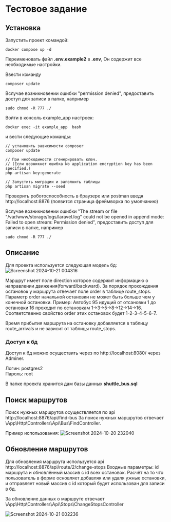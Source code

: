# Тестовое задание

## Установка

Запустить проект командой:
```
docker compose up -d
```

Переименовать файл <b>.env.example2</b> в <b>.env</b>,
Он содержит все необходимые настройки.

Ввести команду
```
composer update
```

Вслучае возникновении ошибки "permission denied", предоставить доступ для записи в папке, например
```
sudo chmod -R 777 ./
```


Войти в консоль example_app настроек:
```
docker exec -it example_app  bash
```
и вести следующие команды:
```
// установить зависимости composer
composer update

// При необходимости сгенерировать ключ. 
// (Если возникнет ошибка No application encryption key has been specified.)
php artisan key:generate

// Запустить миграции и заполнить таблицы
php artisan migrate --seed
```

Проверить роботоспособность в браузере или postman введя http://localhost:8876 (появится страница фреймворка по умолчанию)

Вслучае возникновении ошибки "The stream or file "/var/www/storage/logs/laravel.log" could not be opened in append mode: Failed to open stream: Permission denied", предоставить доступ для записи в папке, например
```
sudo chmod -R 777 ./
```

## Описание
Для проекта используется следующая модель бд:
![Screenshot 2024-10-21 004316](https://github.com/user-attachments/assets/31eec534-01d5-46fc-b99f-864d6bf7168e)

Маршрут имеет поле direction которое содержит информацию о направлении движения(forward/backward).
За порядок прохождения остановок у маршрута отвечает поле order в таблице route_stops.
Параметр order начальной остановки не может быть больше чем у конечной остановки.
Пример: Автобус 95 идущий от отсановки 1 до остановки 16 проходит по остановкам 1->3->5->8->12->14->16.
Соответственно свойство order этих остановок будет 1-2-3-4-5-6-7.

Время прибытия маршрута на остановку добавляется в таблицу route_arrivals и не зависит от таблицы route_stops.

### Доступ к бд
Доступ к бд можно осуществить через по http://localhost:8080/ через Adminer.

Логин: postgres2 <br>
Пароль: root 

В папке проекта хранится дам базы данных <b>shuttle_bus.sql</b>

## Поиск маршрутов

Поиск нужных маршрутов осуществляется по api http://localhost:8876/api/find-bus
За поиск нужных маршрутов отвечает \App\Http\Controllers\Api\Bus\FindController.


Пример использования:
![Screenshot 2024-10-20 232040](https://github.com/user-attachments/assets/104526a9-0598-49bb-817e-700550eb2656)

## Обновление маршрутов

Для обновления маршрута используется api http://localhost:8876/api/route/2/change-stops
Входные параметры: id маршрута и обновлённый массив с id всех остановок.
Расчёт на то что пользователь в форме основляет добавляя или удаля ужные остановки,
и отправляет новый массив с id который будет использован для записи в бд.

За обновление данных о маршруте отвечает \App\Http\Controllers\Api\Stops\ChangeStopsController

![Screenshot 2024-10-21 002236](https://github.com/user-attachments/assets/bcbb93c5-6147-4194-8f68-89d51155a12c)
